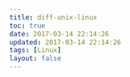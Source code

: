 ```yaml
---
title: diff-unix-linux
toc: true
date: 2017-03-14 22:14:26
updated: 2017-03-14 22:14:26
tags: [Linux]
layout: false
---
```

